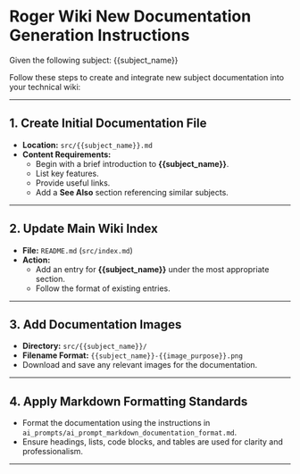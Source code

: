 # Roger Wiki New Documentation Generation Instructions

Given the following subject: {{subject_name}}

Follow these steps to create and integrate new subject documentation into your technical wiki:

---

## 1. Create Initial Documentation File
- **Location:** `src/{{subject_name}}.md`
- **Content Requirements:**
  - Begin with a brief introduction to **{{subject_name}}**.
  - List key features.
  - Provide useful links.
  - Add a **See Also** section referencing similar subjects.

---

## 2. Update Main Wiki Index
- **File:** `README.md` (`src/index.md`)
- **Action:**
  - Add an entry for **{{subject_name}}** under the most appropriate section.
  - Follow the format of existing entries.

---

## 3. Add Documentation Images
- **Directory:** `src/{{subject_name}}/`
- **Filename Format:** `{{subject_name}}-{{image_purpose}}.png`
- Download and save any relevant images for the documentation.

---

## 4. Apply Markdown Formatting Standards
- Format the documentation using the instructions in `ai_prompts/ai_prompt_markdown_documentation_format.md`.
- Ensure headings, lists, code blocks, and tables are used for clarity and professionalism.


---